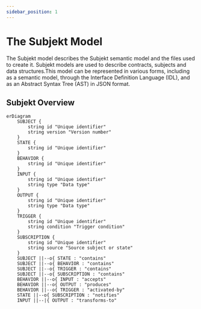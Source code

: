 ```yaml
---
sidebar_position: 1
---
```


# The Subjekt Model

The Subjekt model describes the Subjekt semantic model and the files used to create it. Subjekt models are used to describe contracts, subjects and data structures.This model can be represented in various forms, including as a semantic model, through the Interface Definition Language (IDL), and as an Abstract Syntax Tree (AST) in JSON format.

## Subjekt Overview

```mermaid title="Subjekt's Semantic Model"
erDiagram
    SUBJECT {
        string id "Unique identifier"
        string version "Version number"
    }
    STATE {
        string id "Unique identifier"
    }
    BEHAVIOR {
        string id "Unique identifier"
    }
    INPUT {
        string id "Unique identifier"
        string type "Data type"
    }
    OUTPUT {
        string id "Unique identifier"
        string type "Data type"
    }
    TRIGGER {
        string id "Unique identifier"
        string condition "Trigger condition"
    }
    SUBSCRIPTION {
        string id "Unique identifier"
        string source "Source subject or state"
    }
    SUBJECT ||--o{ STATE : "contains"
    SUBJECT ||--o{ BEHAVIOR : "contains"
    SUBJECT ||--o{ TRIGGER : "contains"
    SUBJECT ||--o{ SUBSCRIPTION : "contains"
    BEHAVIOR ||--o{ INPUT : "accepts"
    BEHAVIOR ||--o{ OUTPUT : "produces"
    BEHAVIOR ||--o{ TRIGGER : "activated-by"
    STATE ||--o{ SUBSCRIPTION : "notifies"
    INPUT ||--|{ OUTPUT : "transforms-to"
```
